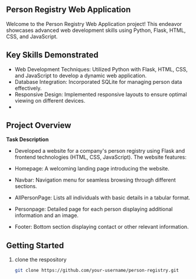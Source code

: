 ## Person Registry Web Application

Welcome to the Person Registry Web Application project! This endeavor showcases advanced web development skills using Python, Flask, HTML, CSS, and JavaScript.

## Key Skills Demonstrated
- Web Development Techniques: Utilized Python with Flask, HTML, CSS, and JavaScript to develop a dynamic web application.
- Database Integration: Incorporated SQLite for managing person data effectively.
- Responsive Design: Implemented responsive layouts to ensure optimal viewing on different devices.
- 
## Project Overview

**Task Description**
- Developed a website for a company's person registry using Flask and frontend technologies (HTML, CSS, JavaScript). The website features:

- Homepage: A welcoming landing page introducing the website.
- Navbar: Navigation menu for seamless browsing through different sections.
- AllPersonPage: Lists all individuals with basic details in a tabular format.
- Personpage: Detailed page for each person displaying additional information and an image.
- Footer: Bottom section displaying contact or other relevant information.
  
## Getting Started

1. clone the respository
   ```bash
   git clone https://github.com/your-username/person-registry.git


